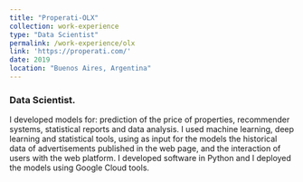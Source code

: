 ```yaml
---
title: "Properati-OLX"
collection: work-experience
type: "Data Scientist"
permalink: /work-experience/olx        
link: 'https://properati.com/'
date: 2019
location: "Buenos Aires, Argentina"
---
```


<h3>Data Scientist.</h3>
<p>I developed models for:  prediction of the price of properties, recommender systems, statistical reports and data analysis. I used machine learning, deep learning and statistical tools, using as input for the models the historical data of advertisements published in the web page, and the interaction of users with the  web  platform.   I  developed  software  in  Python  and  I deployed the models using Google Cloud tools.</p>
